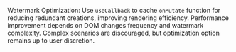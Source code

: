 Watermark Optimization: Use `useCallback` to cache `onMutate` function for reducing redundant creations, improving rendering efficiency. Performance improvement depends on DOM changes frequency and watermark complexity. Complex scenarios are discouraged, but optimization option remains up to user discretion.
